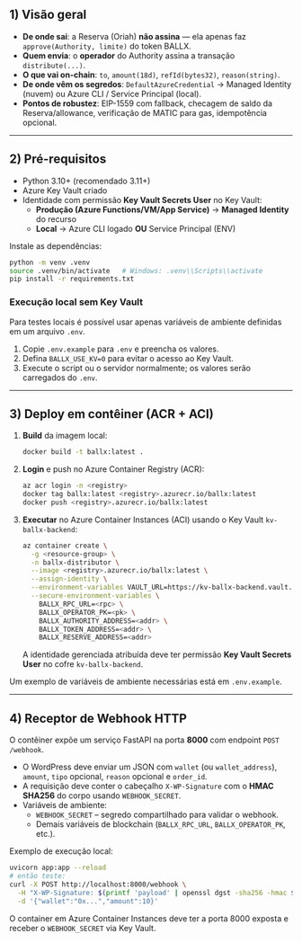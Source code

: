 ## 1) Visão geral

- **De onde sai**: a Reserva (Oriah) **não assina** — ela apenas faz `approve(Authority, limite)` do token BALLX.
- **Quem envia**: o **operador** do Authority assina a transação `distribute(...)`.
- **O que vai on-chain**: `to`, `amount(18d)`, `refId(bytes32)`, `reason(string)`.
- **De onde vêm os segredos**: `DefaultAzureCredential` → Managed Identity (nuvem) ou Azure CLI / Service Principal (local).
- **Pontos de robustez**: EIP-1559 com fallback, checagem de saldo da Reserva/allowance, verificação de MATIC para gas, idempotência opcional.

---

## 2) Pré-requisitos

- Python 3.10+ (recomendado 3.11+)
- Azure Key Vault criado
- Identidade com permissão **Key Vault Secrets User** no Key Vault:
  - **Produção (Azure Functions/VM/App Service)** → **Managed Identity** do recurso
  - **Local** → Azure CLI logado **OU** Service Principal (ENV)

Instale as dependências:
```bash
python -m venv .venv
source .venv/bin/activate   # Windows: .venv\\Scripts\\activate
pip install -r requirements.txt
```

### Execução local sem Key Vault

Para testes locais é possível usar apenas variáveis de ambiente definidas em um arquivo `.env`.

1. Copie `.env.example` para `.env` e preencha os valores.
2. Defina `BALLX_USE_KV=0` para evitar o acesso ao Key Vault.
3. Execute o script ou o servidor normalmente; os valores serão carregados do `.env`.

---

## 3) Deploy em contêiner (ACR + ACI)

1. **Build** da imagem local:
   ```bash
   docker build -t ballx:latest .
   ```
2. **Login** e push no Azure Container Registry (ACR):
   ```bash
   az acr login -n <registry>
   docker tag ballx:latest <registry>.azurecr.io/ballx:latest
   docker push <registry>.azurecr.io/ballx:latest
   ```
3. **Executar** no Azure Container Instances (ACI) usando o Key Vault `kv-ballx-backend`:
   ```bash
   az container create \
     -g <resource-group> \
     -n ballx-distributor \
     --image <registry>.azurecr.io/ballx:latest \
     --assign-identity \
     --environment-variables VAULT_URL=https://kv-ballx-backend.vault.azure.net/ \
     --secure-environment-variables \
       BALLX_RPC_URL=<rpc> \
       BALLX_OPERATOR_PK=<pk> \
       BALLX_AUTHORITY_ADDRESS=<addr> \
       BALLX_TOKEN_ADDRESS=<addr> \
       BALLX_RESERVE_ADDRESS=<addr>
   ```

   A identidade gerenciada atribuída deve ter permissão **Key Vault Secrets User** no cofre `kv-ballx-backend`.

Um exemplo de variáveis de ambiente necessárias está em `.env.example`.

---

## 4) Receptor de Webhook HTTP

O contêiner expõe um serviço FastAPI na porta **8000** com endpoint `POST /webhook`.

- O WordPress deve enviar um JSON com `wallet` (ou `wallet_address`), `amount`,
  `tipo` opcional, `reason` opcional e `order_id`.
- A requisição deve conter o cabeçalho `X-WP-Signature` com o **HMAC SHA256** do corpo usando `WEBHOOK_SECRET`.
- Variáveis de ambiente:
  - `WEBHOOK_SECRET` – segredo compartilhado para validar o webhook.
  - Demais variáveis de blockchain (`BALLX_RPC_URL`, `BALLX_OPERATOR_PK`, etc.).

Exemplo de execução local:
```bash
uvicorn app:app --reload
# então teste:
curl -X POST http://localhost:8000/webhook \
  -H "X-WP-Signature: $(printf 'payload' | openssl dgst -sha256 -hmac $WEBHOOK_SECRET -hex | sed 's/^.* //')" \
  -d '{"wallet":"0x...","amount":10}'
```

O container em Azure Container Instances deve ter a porta 8000 exposta e receber o `WEBHOOK_SECRET` via Key Vault.
